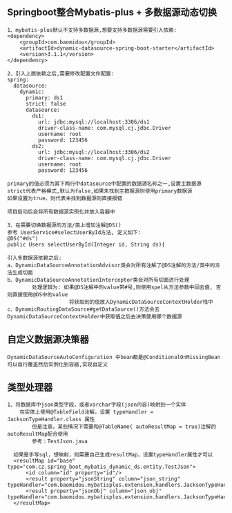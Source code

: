 ## Springboot整合Mybatis-plus + 多数据源动态切换

    1、mybatis-plus默认不支持多数据源,想要支持多数据源需要引入依赖:
    <dependency>
        <groupId>com.baomidou</groupId>
        <artifactId>dynamic-datasource-spring-boot-starter</artifactId>
        <version>3.1.1</version>
    </dependency>

    2、引入上面依赖之后,需要修改配置文件配置:
    spring:
      datasource:
        dynamic:
          primary: ds1
          strict: false
          datasource:
            ds1:
              url: jdbc:mysql://localhost:3306/ds1
              driver-class-name: com.mysql.cj.jdbc.Driver
              username: root
              password: 123456
            ds2:
              url: jdbc:mysql://localhost:3306/ds2
              driver-class-name: com.mysql.cj.jdbc.Driver
              username: root
              password: 123456

    primary的值必须为其下两行中datasource中配置的数据源名称之一,设置主数据源
    strict代表严格模式,默认为false,如果未找到主数据源则使用primary数据源
    如果设置为true，则代表未找到数据源则直接报错

    项目启动后会将所有数据源实例化并放入容器中

    3、在需要切换数据源的方法/类上增加注解@DS()
    参考 UserService#selectUserById方法, 定义如下:
    @DS("#ds")
    public Users selectUserById(Integer id, String ds){

    引入多数据源依赖之后:
    a、DynamicDataSourceAnnotationAdvisor类会对所有注解了@DS注解的方法/类中的方法生成切面
    b、DynamicDataSourceAnnotationInterceptor类会对所有切面进行处理
            处理逻辑为: 如果@DS注解中的value带#号,则使用spel从方法参数中回去值, 否则直接使用@DS中的value
                        将获取到的值放入DynamicDataSourceContextHolder栈中
    c、DynamicRoutingDataSource#getDataSource()方法会去DynamicDataSourceContextHolder中获取值之后去决策使用哪个数据源
    

## 自定义数据源决策器
    DynamicDataSourceAutoConfiguration 中bean都是@ConditionalOnMissingBean
    可以自行覆盖然后实例化到容器,实现自定义
    



## 类型处理器
    1、将数据库中json类型字段，或者varchar字段(json内容)映射到一个实体
        在实体上使用@TableField注解，设置 typeHandler = JacksonTypeHandler.class 属性
            但是注意，某些情况下需要和@TableName( autoResultMap = true)注解的autoResultMap配合使用
            参考：TestJson.java
            
      如果是手写sql，想映射，则需要自己生成resultMap，设置typeHandler属性才可以
      <resultMap id="base" type="com.cz.spring_boot_mybatis_dynamic_ds.entity.TestJson">
          <id column="id" property="id"/>
          <result property="jsonString" column="json_string" typeHandler="com.baomidou.mybatisplus.extension.handlers.JacksonTypeHandler"/>
          <result property="jsonObj" column="json_obj" typeHandler="com.baomidou.mybatisplus.extension.handlers.JacksonTypeHandler"/>
      </resultMap>